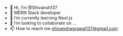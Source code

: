 - 👋 Hi, I’m @Shivansh137
- 👀 MERN Stack developer
- 🌱 I’m currently learning Next.js
- 💞️ I’m looking to collaborate on ...
- 📫 How to reach me shivanshagrawal137@gmail.com

<!---
Shivansh137/Shivansh137 is a ✨ special ✨ repository because its `README.md` (this file) appears on your GitHub profile.
You can click the Preview link to take a look at your changes.
--->
